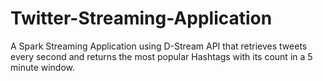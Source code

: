 # Twitter-Streaming-Application

A Spark Streaming Application using D-Stream API that retrieves tweets every second and returns the most popular Hashtags with its count in a 5 minute window.
